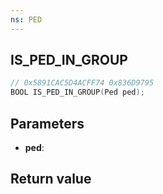```yaml
---
ns: PED
---
```

## IS_PED_IN_GROUP

```c
// 0x5891CAC5D4ACFF74 0x836D9795
BOOL IS_PED_IN_GROUP(Ped ped);
```


## Parameters
* **ped**: 

## Return value
